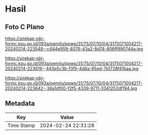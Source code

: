 # Hasil

## Foto C Plano

https://sirekap-obj-formc.kpu.go.id/093a/pemilu/ppwp/31/75/07/10/04/3175071004217-20240214-223548--c444e959-4076-43a2-8d74-806ff990744a.jpg

https://sirekap-obj-formc.kpu.go.id/093a/pemilu/ppwp/31/75/07/10/04/3175071004217-20240214-223619--443e5c3b-f3f5-4d6a-95ed-7b1728f41baa.jpg

https://sirekap-obj-formc.kpu.go.id/093a/pemilu/ppwp/31/75/07/10/04/3175071004217-20240214-223642--36a1df00-f2f5-4339-9711-3341252df194.jpg


## Metadata

| Key        | Value               |
| ---------- | ------------------- |
| Time Stamp | 2024-02-24 22:31:28 |




